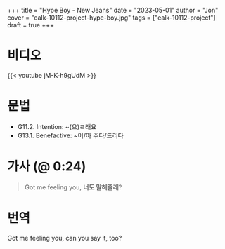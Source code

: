 +++
title  = "Hype Boy - New Jeans"
date   = "2023-05-01"
author = "Jon"
cover  = "ealk-10112-project-hype-boy.jpg"
tags   = ["ealk-10112-project"]
draft  = true
+++

# 비디오

{{< youtube jM-K-h9gUdM >}}

# 문법

- G11.2. Intention: ~(으)ㄹ래요
- G13.1. Benefactive: ~어/아 주다/드리다

# 가사 (@ 0:24)

> Got me feeling you, **너도 말해줄래**?

# 번역

Got me feeling you, can you say it, too?
